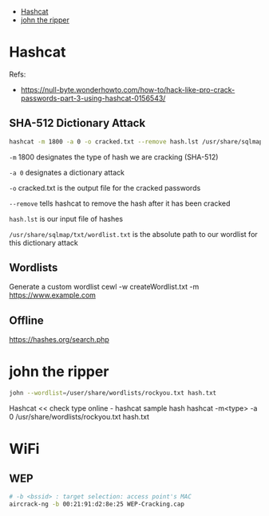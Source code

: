 * [Hashcat](#hashcat)
* [john the ripper](#john-the-ripper)

# Hashcat
Refs:
* <https://null-byte.wonderhowto.com/how-to/hack-like-pro-crack-passwords-part-3-using-hashcat-0156543/>
## SHA-512 Dictionary Attack
```sh
hashcat -m 1800 -a 0 -o cracked.txt --remove hash.lst /usr/share/sqlmap/txt/wordlist.txt
```
`-m` 1800 designates the type of hash we are cracking (SHA-512)

`-a 0` designates a dictionary attack

`-o` cracked.txt is the output file for the cracked passwords

`--remove` tells hashcat to remove the hash after it has been cracked

`hash.lst` is our input file of hashes

`/usr/share/sqlmap/txt/wordlist.txt` is the absolute path to our wordlist for this dictionary attack




## Wordlists
Generate a custom wordlist
cewl -w createWordlist.txt -m <min password length> https://www.example.com

## Offline
https://hashes.org/search.php

# john the ripper
```sh
john --wordlist=/user/share/wordlists/rockyou.txt hash.txt
```

Hashcat << check type online - hashcat sample hash
hashcat -m\<type> -a 0 /usr/share/wordlists/rockyou.txt hash.txt

# WiFi
## WEP
```sh
# -b <bssid> : target selection: access point's MAC
aircrack-ng -b 00:21:91:d2:8e:25 WEP-Cracking.cap
```

